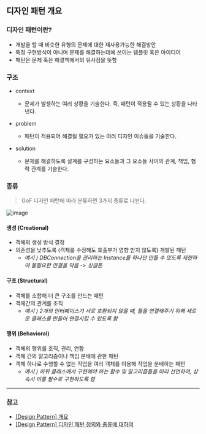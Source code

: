 ## 디자인 패턴 개요

### 디자인 패턴이란?
- 개발을 할 때 비슷한 유형의 문제에 대한 재사용가능한 해결방안
- 특정 구현방식이 아니며 문제를 해결하는데에 쓰이는 템플릿 혹은 아이디어
- 패턴은 문제 혹은 해결책에서의 유사점을 뜻함


### 구조
- context
  - 문제가 발생하는 여러 상황을 기술한다. 즉, 패턴이 적용될 수 있는 상황을 나타낸다.
  
- problem
  - 패턴이 적용되어 해결될 필요가 있는 여러 디자인 이슈들을 기술한다.
- solution
  - 문제를 해결하도록 설계를 구성하는 요소들과 그 요소들 사이의 관계, 책임, 협력 관계를 기술한다.
### 종류
> GoF 디자인 패턴에 따라 분류하면 3가지 종류로 나뉜다.

![image](https://github.com/SeoYeonBae/CS_study/assets/63505110/6007a26f-e162-447f-ae22-0eafbb5a2820)

        
#### 생성 (Creational)
- 객체의 생성 방식 결정
- 의존성을 낮추도록 (객체를 수정해도 호출부가 영향 받지 않도록) 개발된 패턴    
   - *예시 ) DBConnection을 관리하는 Instance를 하나만 만들 수 있도록 제한하여 불필요한 연결을 막음 -> 싱글톤*


#### 구조 (Structural)
- 객체를 조합해 더 큰 구조를 만드는 패턴
- 객체간의 관계를 조직
  - *예시 ) 2개의 인터페이스가 서로 호환되지 않을 때, 둘을 연결해주기 위해 새로운 클래스를 만들어 연결시킬 수 있도록 함*

#### 행위 (Behavioral)
- 객체의 행위를 조직, 관리, 연합
- 객체 간의 알고리즘이나 책임 분배에 관한 패턴
- 객체 하나로 수행할 수 없는 작업을 여러 객체를 이용해 작업을 분배하는 패턴
  - *예시 ) 하위 클래스에서 구현해야 하는 함수 및 알고리즘들을 미리 선언하여, 상속시 이를 필수로 구현하도록 함*

<hr>         


### 참고
- [[Design Pattern] 개요](https://github.com/gyoogle/tech-interview-for-developer/blob/master/Design%20Pattern/%5BDesign%20Pattern%5D%20Overview.md)
- [[Design Pattern] 디자인 패턴 정의와 종류에 대하여](https://coding-factory.tistory.com/708)
